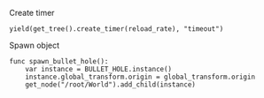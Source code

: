 Create timer
```
yield(get_tree().create_timer(reload_rate), "timeout")
```

Spawn object
```
func spawn_bullet_hole():
	var instance = BULLET_HOLE.instance()
	instance.global_transform.origin = global_transform.origin
	get_node("/root/World").add_child(instance)
```